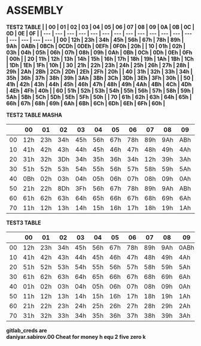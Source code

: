 # ASSEMBLY

<b>TEST2 TABLE<b/>
|  | 00 | 01 | 02 | 03 | 04 | 05 | 06 | 07 | 08 | 09 | 0A | 0B | 0C | 0D | 0E | 0F |
| --- | --- | --- | --- | --- | --- | --- | --- | --- | --- | --- | --- | --- | --- | --- | --- | --- |
| 00 | 12h | 23h | 34h | 45h | 56h | 67h | 78h | 89h | 9Ah | 0ABh | 0BCh | 0CDh | 0DEh | 0EFh | 0F0h | 20h |
| 10 | 01h | 02h | 03h | 04h | 05h | 06h | 07h | 08h | 09h | 0Ah | 0Bh | 0Ch | 0Dh | 0Eh | 0Fh | 00h |
| 20 | 11h | 12h | 13h | 14h | 15h | 16h | 17h | 18h | 19h | 1Ah | 1Bh | 1Ch | 1Dh | 1Eh | 1Fh | 10h |
| 30 | 21h | 22h | 23h | 24h | 25h | 26h | 27h | 28h | 29h | 2Ah | 2Bh | 2Ch | 2Dh | 2Eh | 2Fh | 20h |
| 40 | 31h | 32h | 33h | 34h | 35h | 36h | 37h | 38h | 39h | 3Ah | 3Bh | 3Ch | 3Dh | 3Eh | 3Fh | 30h |
| 50 | 41h | 42h | 43h | 44h | 45h | 46h | 47h | 48h | 49h | 4Ah | 4Bh | 4Ch | 4Dh | 4Eh | 4Fh | 40h |
| 60 | 51h | 52h | 53h | 54h | 55h | 56h | 57h | 58h | 59h | 5Ah | 5Bh | 5Ch | 5Dh | 5Eh | 5Fh | 50h |
| 70 | 61h | 62h | 63h | 64h | 65h | 66h | 67h | 68h | 69h | 6Ah | 6Bh | 6Ch | 6Dh | 6Eh | 6Fh | 60h |

<b>TEST2 TABLE MASHA</b>

|  | 00 | 01 | 02 | 03 | 04 | 05 | 06 | 07 | 08 | 09 | 0A | 0B | 0C | 0D | 0E | 0F |
| --- | --- | --- | --- | --- | --- | --- | --- | --- | --- | --- | --- | --- | --- | --- | --- | --- |
| 00 | 12h | 23h | 34h | 45h | 56h | 67h | 78h | 89h | 9Ah | ABh | BCh | CDh | 10h | EFh | F0h | 20h |
| 10 | 41h | 42h | 43h | 44h | 45h | 46h | 47h | 48h | 49h | 4Ah | 4Bh | 4Ch | 4Dh | 4Eh | 4Fh | 40h |
| 20 | 31h | 32h | 3Dh | 34h | 35h | 36h | 34h | 12h | 39h | 3Ah | 3Bh | 3Ch | 3Dh | 3Eh | 3Fh | 30h |
| 30 | 51h | 52h | 53h | 54h | 55h | 56h | 57h | 58h | 59h | 5Ah | 5Bh | 5Ch | 5Dh | 5Eh | 5Fh | 50h |
| 40 | 0Bh | 02h | 03h | 04h | 05h | 06h | 07h | 08h | 09h | 0Ah | 0Bh | 0Ch | 0Dh | 0Eh | 0Fh | 00h |
| 50 | 21h | 22h | 8Dh | 3Fh | 56h | 67h | 78h | 89h | 9Ah | ABh | BCh | CDh | 10h | EFh | F0h | 20h |
| 60 | 61h | 62h | 63h | 64h | 65h | 66h | 67h | 68h | 69h | 6Ah | 6Bh | 6Ch | 6Dh | 6Eh | 6Fh | 60h |
| 70 | 11h | 12h | 13h | 14h | 15h | 16h | 17h | 18h | 19h | 1Ah | 1Bh | 1Ch | 1Dh | 1Eh | 1Fh | 10h |

<b> TEST3 TABLE </b>

|  | 00 | 01 | 02 | 03 | 04 | 05 | 06 | 07 | 08 | 09 | 0A | 0B | 0C | 0D | 0E | 0F |
| --- | --- | --- | --- | --- | --- | --- | --- | --- | --- | --- | --- | --- | --- | --- | --- | --- |
| 00 | 12h | 23h | 34h | 45h | 56h | 67h | 78h | 89h | 9Ah | 0ABh | 0BCh | 0CDh | 0DEh | 0EFh | 0F0h | 20h |
| 10 | 41h | 42h | 43h | 44h | 45h | 46h | 47h | 48h | 49h | 4Ah | 4Bh | 4Ch | 4Dh | 4Eh | 4Fh | 40h |
| 20 | 51h | 52h | 53h | 54h | 55h | 56h | 57h | 58h | 59h | 5Ah | 5Bh | 5Ch | 5Dh | 5Eh | 5Fh | 50h |
| 30 | 61h | 62h | 63h | 64h | 65h | 66h | 67h | 68h | 69h | 6Ah | 6Bh | 6Ch | 6Dh | 6Eh | 6Fh | 60h |
| 40 | 01h | 02h | 03h | 04h | 05h | 06h | 07h | 08h | 09h | 0Ah | 0Bh | 0Ch | 0Dh | 0Eh | 0Fh | 00h |
| 50 | 11h | 12h | 13h | 14h | 15h | 16h | 17h | 18h | 19h | 1Ah | 1Bh | 1Ch | 1Dh | 1Eh | 1Fh | 10h |
| 60 | 21h | 22h | 23h | 24h | 25h | 26h | 27h | 28h | 29h | 2Ah | 2Bh | 2Ch | 2Dh | 2Eh | 2Fh | 20h |
| 70 | 31h | 32h | 33h | 34h | 35h | 36h | 37h | 38h | 39h | 3Ah | 3Bh | 3Ch | 3Dh | 3Eh | 3Fh | 30h |

gitlab_creds are <br>
daniyar.sabirov.00
Cheat for money h equ 2 five zero k
